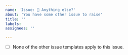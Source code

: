```yaml
---
name: 'Issue: 💬 Anything else?'
about: 'You have some other issue to raise'
title: ''
labels: 
assignees: ''

---
```


<!--
Thanks for contributing to the project.

Before opening a new issue, please make sure that we do not have any duplicates already open. You can ensure this by searching the issue list for this repository. If there is a duplicate, please close your issue and add a comment to the existing issue instead.
-->

* [ ] None of the other issue templates apply to this issue.
